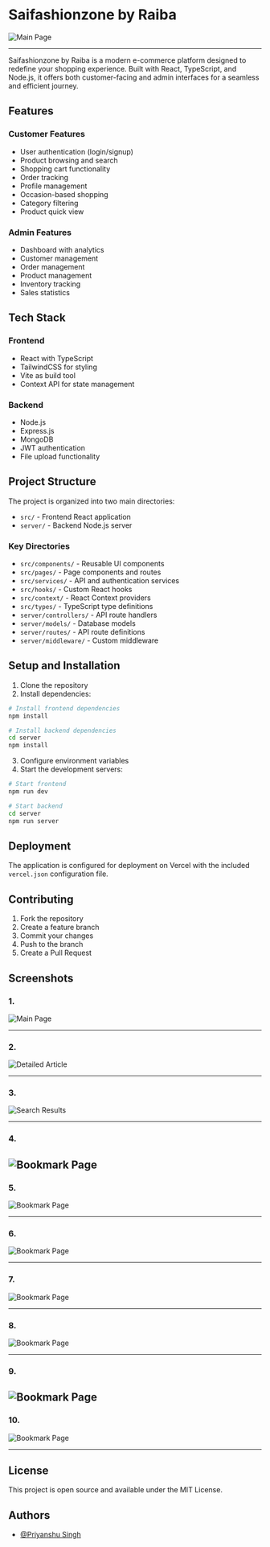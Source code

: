 # Saifashionzone by Raiba

![Main Page](https://i.postimg.cc/TPCXVfQr/Screenshot-2024-12-19-214949.png)



---

Saifashionzone by Raiba is a modern e-commerce platform designed to redefine your shopping experience. Built with React, TypeScript, and Node.js, it offers both customer-facing and admin interfaces for a seamless and efficient journey.



## Features

### Customer Features
- User authentication (login/signup)
- Product browsing and search
- Shopping cart functionality
- Order tracking
- Profile management
- Occasion-based shopping
- Category filtering
- Product quick view

### Admin Features
- Dashboard with analytics
- Customer management
- Order management 
- Product management
- Inventory tracking
- Sales statistics


## Tech Stack

### Frontend
- React with TypeScript
- TailwindCSS for styling
- Vite as build tool
- Context API for state management

### Backend
- Node.js
- Express.js
- MongoDB
- JWT authentication
- File upload functionality

## Project Structure

The project is organized into two main directories:
- `src/` - Frontend React application
- `server/` - Backend Node.js server

### Key Directories
- `src/components/` - Reusable UI components
- `src/pages/` - Page components and routes
- `src/services/` - API and authentication services
- `src/hooks/` - Custom React hooks
- `src/context/` - React Context providers
- `src/types/` - TypeScript type definitions
- `server/controllers/` - API route handlers
- `server/models/` - Database models
- `server/routes/` - API route definitions
- `server/middleware/` - Custom middleware

## Setup and Installation

1. Clone the repository
2. Install dependencies:
```bash
# Install frontend dependencies
npm install

# Install backend dependencies
cd server
npm install
```

3. Configure environment variables
4. Start the development servers:
```bash
# Start frontend
npm run dev

# Start backend
cd server
npm run server
```


## Deployment

The application is configured for deployment on Vercel with the included `vercel.json` configuration file.



## Contributing

1. Fork the repository
2. Create a feature branch
3. Commit your changes
4. Push to the branch
5. Create a Pull Request


## **Screenshots**

### 1.

![Main Page](https://i.postimg.cc/TPCXVfQr/Screenshot-2024-12-19-214949.png)



---

### 2.   

![Detailed Article](https://i.postimg.cc/rm5WzZqR/Screenshot-2024-12-19-215315.png)




---

### 3.   

![Search Results](https://i.postimg.cc/j5NxbGtm/Screenshot-2024-12-19-215500.png)
 


---

### 4.  

![Bookmark Page](https://i.postimg.cc/R0P6h36f/Screenshot-2024-12-19-215626.png)
---

### 5.  

![Bookmark Page](https://i.postimg.cc/rsT70ptG/Screenshot-2024-12-19-215828.png)

---

### 6.  

![Bookmark Page](https://i.postimg.cc/QNyhYQ5v/Screenshot-2024-12-19-215947.png)

---

### 7.  

![Bookmark Page](https://i.postimg.cc/yNcMW38d/Screenshot-2024-12-19-220131.png)

---

### 8.  

![Bookmark Page](https://i.postimg.cc/CLvB6zYz/Screenshot-2024-12-19-220254.png)

---

### 9.  

![Bookmark Page](https://i.postimg.cc/rsDXVn06/Screenshot-2024-12-19-220354.png)
---

### 10.  

![Bookmark Page](https://i.postimg.cc/dQ2SdKFW/Screenshot-2024-12-19-220453.png)



 


---

## License

This project is open source and available under the MIT License.

## Authors

- [@Priyanshu Singh](https://www.github.com/dev-priyanshu15)
